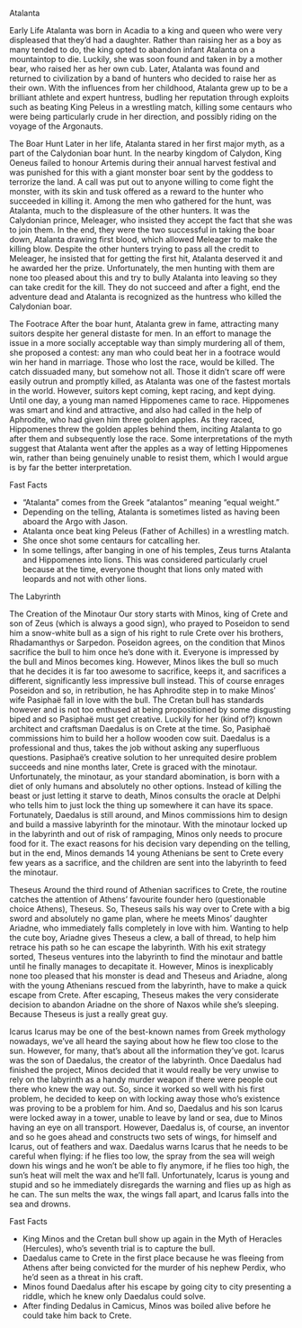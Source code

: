 Atalanta

Early Life
Atalanta was born in Acadia to a king and queen who were very displeased that they’d had a daughter. Rather than raising her as a boy as many tended to do, the king opted to abandon infant Atalanta on a mountaintop to die. Luckily, she was soon found and taken in by a mother bear, who raised her as her own cub. Later, Atalanta was found and returned to civilization by a band of hunters who decided to raise her as their own. With the influences from her childhood, Atalanta grew up to be a brilliant athlete and expert huntress, budling her reputation through exploits such as beating King Peleus in a wrestling match, killing some centaurs who were being particularly crude in her direction, and possibly riding on the voyage of the Argonauts.

The Boar Hunt
Later in her life, Atalanta stared in her first major myth, as a part of the Calydonian boar hunt. In the nearby kingdom of Calydon, King Oeneus failed to honour Artemis during their annual harvest festival and was punished for this with a giant monster boar sent by the goddess to terrorize the land. A call was put out to anyone willing to come fight the monster, with its skin and tusk offered as a reward to the hunter who succeeded in killing it. Among the men who gathered for the hunt, was Atalanta, much to the displeasure of the other hunters. It was the Calydonian prince, Meleager, who insisted they accept the fact that she was to join them. In the end, they were the two successful in taking the boar down, Atalanta drawing first blood, which allowed Meleager to make the killing blow. Despite the other hunters trying to pass all the credit to Meleager, he insisted that for getting the first hit, Atalanta deserved it and he awarded her the prize. Unfortunately, the men hunting with them are none too pleased about this and try to bully Atalanta into leaving so they can take credit for the kill. They do not succeed and after a fight, end the adventure dead and Atalanta is recognized as the huntress who killed the Calydonian boar.

The Footrace
After the boar hunt, Atalanta grew in fame, attracting many suitors despite her general distaste for men. In an effort to manage the issue in a more socially acceptable way than simply murdering all of them, she proposed a contest: any man who could beat her in a footrace would win her hand in marriage. Those who lost the race, would be killed. The catch dissuaded many, but somehow not all. Those it didn’t scare off were easily outrun and promptly killed, as Atalanta was one of the fastest mortals in the world. However, suitors kept coming, kept racing, and kept dying. Until one day, a young man named Hippomenes came to race. Hippomenes was smart and kind and attractive, and also had called in the help of Aphrodite, who had given him three golden apples. As they raced, Hippomenes threw the golden apples behind them, inciting Atalanta to go after them and subsequently lose the race. Some interpretations of the myth suggest that Atalanta went after the apples as a way of letting Hippomenes win, rather than being genuinely unable to resist them, which I would argue is by far the better interpretation. 


Fast Facts
-	“Atalanta” comes from the Greek “atalantos” meaning “equal weight.”
-	Depending on the telling, Atalanta is sometimes listed as having been aboard the Argo with Jason.
-	Atalanta once beat king Peleus (Father of Achilles) in a wrestling match.
-	She once shot some centaurs for catcalling her.
-	In some tellings, after banging in one of his temples, Zeus turns Atalanta and Hippomenes into lions. This was considered particularly cruel because at the time, everyone thought that lions only mated with leopards and not with other lions.




The Labyrinth

The Creation of the Minotaur
Our story starts with Minos, king of Crete and son of Zeus (which is always a good sign), who prayed to Poseidon to send him a snow-white bull as a sign of his right to rule Crete over his brothers, Rhadamanthys or Sarpedon. Poseidon agrees, on the condition that Minos sacrifice the bull to him once he’s done with it. Everyone is impressed by the bull and Minos becomes king. However, Minos likes the bull so much that he decides it is far too awesome to sacrifice, keeps it, and sacrifices a different, significantly less impressive bull instead. This of course enrages Poseidon and so, in retribution, he has Aphrodite step in to make Minos’ wife Pasiphaë fall in love with the bull. The Cretan bull has standards however and is not too enthused at being propositioned by some disgusting biped and so Pasiphaë must get creative. Luckily for her (kind of?) known architect and craftsman Daedalus is on Crete at the time. So, Pasiphaë commissions him to build her a hollow wooden cow suit. Daedalus is a professional and thus, takes the job without asking any superfluous questions. Pasiphaë’s
creative solution to her unrequited desire problem succeeds and nine months later, Crete is graced with the minotaur. Unfortunately, the minotaur, as your standard abomination, is born with a diet of only humans and absolutely no other options. Instead of killing the beast or just letting it starve to death, Minos consults the oracle at Delphi who tells him to just lock the thing up somewhere it can have its space. Fortunately, Daedalus is still around, and Minos commissions him to design and build a massive labyrinth for the minotaur. With the minotaur locked up in the labyrinth and out of risk of rampaging, Minos only needs to procure food for it. The exact reasons for his decision vary depending on the telling, but in the end, Minos demands 14 young Athenians be sent to Crete every few years as a sacrifice, and the children are sent into the labyrinth to feed the minotaur.

Theseus
Around the third round of Athenian sacrifices to Crete, the routine catches the attention of Athens’ favourite founder hero (questionable choice Athens), Theseus. So, Theseus sails his way over to Crete with a big sword and absolutely no game plan, where he meets Minos’ daughter Ariadne, who immediately falls completely in love with him. Wanting to help the cute boy, Ariadne gives Theseus a clew, a ball of thread, to help him retrace his path so he can escape the labyrinth. With his exit strategy sorted, Theseus ventures into the labyrinth to find the minotaur and battle until he finally manages to decapitate it. However, Minos is inexplicably none too pleased that his monster is dead and Theseus and Ariadne, along with the young Athenians rescued from the labyrinth, have to make a quick escape from Crete. After escaping, Theseus makes the very considerate decision to abandon Ariadne on the shore of Naxos while she’s sleeping. Because Theseus is just a really great guy.

Icarus
Icarus may be one of the best-known names from Greek mythology nowadays, we’ve all heard the saying about how he flew too close to the sun. However, for many, that’s about all the information they’ve got. Icarus was the son of Daedalus, the creator of the labyrinth. Once Daedalus had finished the project, Minos decided that it would really be very unwise to rely on the labyrinth as a handy murder weapon if there were people out there who knew the way out. So, since it worked so well with his first problem, he decided to keep on with locking away those who’s existence was proving to be a problem for him. And so, Daedalus and his son Icarus were locked away in a tower, unable to leave by land or sea, due to Minos having an eye on all transport. However, Daedalus is, of course, an inventor and so he goes ahead and constructs two sets of wings, for himself and Icarus, out of feathers and wax. Daedalus warns Icarus that he needs to be careful when flying: if he flies too low, the spray from the sea will weigh down his wings and he won’t be able to fly anymore, if he flies too high, the sun’s heat will melt the wax and he’ll fall. Unfortunately, Icarus is young and stupid and so he immediately disregards the warning and flies up as high as he can. The sun melts the wax, the wings fall apart, and Icarus falls into the sea and drowns.


Fast Facts
-	King Minos and the Cretan bull show up again in the Myth of Heracles (Hercules), who’s seventh trial is to capture the bull.
-	Daedalus came to Crete in the first place because he was fleeing from Athens after being convicted for the murder of his nephew Perdix, who he’d seen as a threat in his craft.
-	Minos found Daedalus after his escape by going city to city presenting a riddle, which he knew only Daedalus could solve.
-	After finding Dedalus in Camicus, Minos was boiled alive before he could take him back to Crete.
